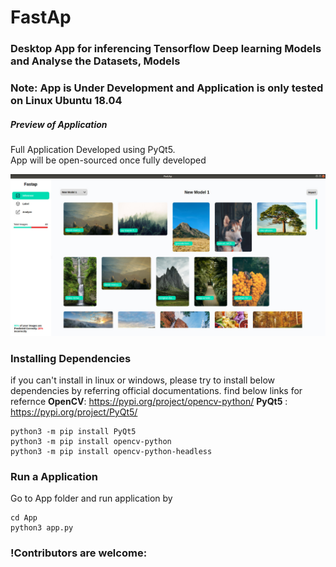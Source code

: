 # FastAp
### Desktop App for inferencing Tensorflow Deep learning Models and Analyse the Datasets, Models


### Note: App is Under Development and Application is only tested on Linux Ubuntu 18.04

##### Preview of Application

Full Application Developed using PyQt5. 
<br >App will be open-sourced once fully developed </br>

![alt text](https://github.com/naga-master/FastAp/blob/main/App/images/demo_1.jpeg)



### Installing Dependencies
if you can't install in  linux or windows,  please try to install below dependencies by referring official documentations. find below links for refernce
**OpenCV**: https://pypi.org/project/opencv-python/
**PyQt5** : https://pypi.org/project/PyQt5/

```
python3 -m pip install PyQt5
python3 -m pip install opencv-python
python3 -m pip install opencv-python-headless
```

### Run a Application
Go to App folder and run application by
```
cd App
python3 app.py
```


### !Contributors are welcome:
